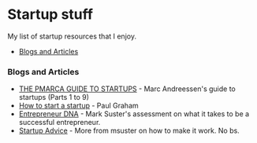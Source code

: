 Startup stuff
========================

My list of startup resources that I enjoy.


- [Blogs and Articles](#blogs-and-articles)

### Blogs and Articles
- [THE PMARCA GUIDE TO STARTUPS](http://pmarchive.com/) - Marc Andreessen's guide to startups (Parts 1 to 9)
- [How to start a startup](http://paulgraham.com/start.html) - Paul Graham
- [Entrepreneur DNA](http://www.bothsidesofthetable.com/entrepreneur-dna/) - Mark Suster's assessment on what it takes to be a successful entrepreneur.
- [Startup Advice](http://www.bothsidesofthetable.com/on-entrepeneurship/) - More from msuster on how to make it work. No bs.
